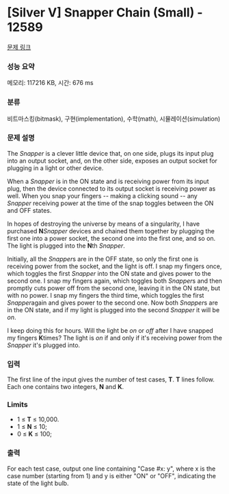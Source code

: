 # [Silver V] Snapper Chain (Small) - 12589 

[문제 링크](https://www.acmicpc.net/problem/12589) 

### 성능 요약

메모리: 117216 KB, 시간: 676 ms

### 분류

비트마스킹(bitmask), 구현(implementation), 수학(math), 시뮬레이션(simulation)

### 문제 설명

<p>The <em>Snapper</em> is a clever little device that, on one side, plugs its input plug into an output socket, and, on the other side, exposes an output socket for plugging in a light or other device.</p>

<p>When a <em>Snapper</em> is in the ON state and is receiving power from its input plug, then the device connected to its output socket is receiving power as well. When you snap your fingers -- making a clicking sound -- any <em>Snapper</em> receiving power at the time of the snap toggles between the ON and OFF states.</p>

<p>In hopes of destroying the universe by means of a singularity, I have purchased <strong>N</strong><em>Snapper</em> devices and chained them together by plugging the first one into a power socket, the second one into the first one, and so on. The light is plugged into the <strong>N</strong>th <em>Snapper</em>.</p>

<p>Initially, all the <em>Snapper</em>s are in the OFF state, so only the first one is receiving power from the socket, and the light is off. I snap my fingers once, which toggles the first <em>Snapper</em> into the ON state and gives power to the second one. I snap my fingers again, which toggles both <em>Snapper</em>s and then promptly cuts power off from the second one, leaving it in the ON state, but with no power. I snap my fingers the third time, which toggles the first <em>Snapper</em>again and gives power to the second one. Now both <em>Snapper</em>s are in the ON state, and if my light is plugged into the second <em>Snapper</em> it will be <em>on</em>.</p>

<p>I keep doing this for hours. Will the light be <em>on</em> or <em>off</em> after I have snapped my fingers <strong>K</strong>times? The light is <em>on</em> if and only if it's receiving power from the <em>Snapper</em> it's plugged into.</p>

### 입력 

 <p>The first line of the input gives the number of test cases, <strong>T</strong>.  <strong>T</strong> lines follow. Each one contains two integers, <strong>N</strong> and <strong>K</strong>.</p>

<h3>Limits</h3>

<ul>
	<li>1 ≤ <strong>T</strong> ≤ 10,000.</li>
	<li>1 ≤ <strong>N</strong> ≤ 10;</li>
	<li>0 ≤ <strong>K</strong> ≤ 100;</li>
</ul>

### 출력 

 <p>For each test case, output one line containing "Case #x: y", where x is the case number (starting from 1) and y is either "ON" or "OFF", indicating the state of the light bulb.</p>

